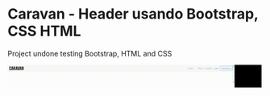 

  <h1>Caravan - Header usando Bootstrap, CSS HTML</h1>
  <p>Project undone testing Bootstrap, HTML and CSS</p>
<img src="./src/assets/gif.gif" alt="" srcset="">